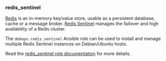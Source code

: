 ### redis_sentinel

[Redis](https://redis.io/) is an in-memory key/value store, usable as a
persistent database, cache or a message broker. [Redis
Sentinel](https://redis.io/topics/sentinel) manages the failover and
high availability of a Redis cluster.

The `debops.redis_sentinel` Ansible role can be used to install and
manage multiple Redis Sentinel instances on Debian/Ubuntu hosts.

Read the [redis_sentinel role documentation](https://docs.debops.org/en/stable-3.0/ansible/roles/redis_sentinel/) for more details.

